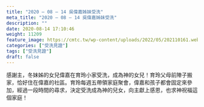 ```yaml
---
title: "2020 – 08 – 14 吳偉嘉姊妹受洗"
meta_title: "2020 – 08 – 14 吳偉嘉姊妹受洗"
description: ""
date: 2020-08-14 17:10:46
weight: 11209
feature_image: https://cmtc.tw/wp-content/uploads/2022/05/202110161.webp
categories: ["受洗見證"]
tags: ["受洗見證"]
draft: false
---
```


感謝主，冬妹姊的女兒偉嘉在育玲小家受洗，成為神的女兒！育玲父母前陣子搬家，恰好住在偉嘉的社區。育玲每週五帶領家庭聚會，偉嘉和孩子都會固定來參加，經過一段時間的尋求，決定受洗成為神的兒女，向主獻上感恩，也求神祝福這個家庭！<br />
<br />
&nbsp;
        